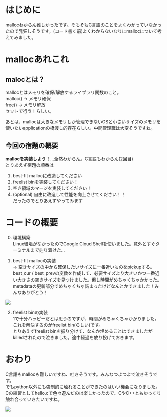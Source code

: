 # はじめに

malloc~~わからん~~難しかったです。そもそもC言語のことをよくわかっていなかったので発狂しそうです。(コード書く前)よくわからないなりにmallocについて考えてみました。

# mallocあれこれ
## malocとは？
mallocとはメモリを確保/解放するライブラリ関数のこと。<br>
malloc() -> メモリ確保<br>
free() -> メモリ解放<br>
セットで行う！らしい。<br>

あとは、mallocは大きなメモリしか管理できないOSと小さいサイズのメモリを使いたいapplicationの橋渡し的存在らしい。中間管理職は大変そうですね。<br>

## 今回の宿題の概要
**mallocを実装しよう！**...全然わからん。C言語もわからん(2回目)<br>
とりあえず宿題の順番は
1. best-fit mallocに改造してください<br>
2. freelist binを実装してください！<br>
3. 空き領域のマージを実装してください！<br>
4. (optional) 自由に改造して性能を向上させてください！！<br>
だったのでとりあえずやってみます


# コードの概要
0. 環境構築<br>
Linux環境がなかったのでGoogle Cloud Shellを使いました。意外とすぐターミナルまで辿り着けた...<br>

1. best-fit mallocの実装<br>
-> 空きサイズの中から確保したいサイズに一番近いものをpickupする。<br>
best_cur / best_prevの変数を作成して、必要サイズより大きいかつ一番近い大きさの空きサイズを見つけました。但し時間がめちゃくちゃかかった。metadataの更新部分でめちゃくちゃ詰まったけどなんとかできました！みんなありがとう！
<img src=https://user-images.githubusercontent.com/63898148/175283024-ffb106c7-1277-4810-8bdd-cd20173e94b9.png>

2. freelist binの実装<br>
1で十分ハッピーだとは思うのですが、時間がめちゃくちゃかかりました。これを解決するのがfreelist bin(らしい)です。<br>
とりあえずfreelist binを振り分けて、なんか埋めることはできましたがkilledされたので泣きました。途中経過を放り投げておきます。


# おわり
C言語もmallocも難しいですね、吐きそうです。みんなつよつよで泣きそうです。<br>でもpython以外にも強制的に触れることができたのはいい機会になりました。Cの練習としてhello.cで色々遊んだのは楽しかったので、CやC++ともゆっくり触れ合っていきたいですね。<br>


<img src = https://user-images.githubusercontent.com/63898148/174863290-ad2513ee-c91a-43e0-a5a6-248439e278e4.png>


